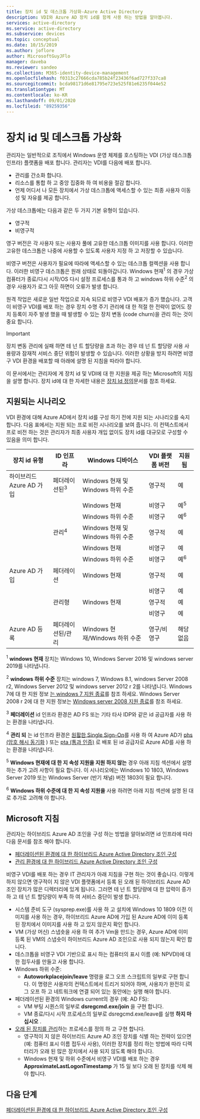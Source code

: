 ```yaml
---
title: 장치 id 및 데스크톱 가상화-Azure Active Directory
description: VDI와 Azure AD 장치 id를 함께 사용 하는 방법을 알아봅니다.
services: active-directory
ms.service: active-directory
ms.subservice: devices
ms.topic: conceptual
ms.date: 10/15/2019
ms.author: joflore
author: MicrosoftGuyJFlo
manager: daveba
ms.reviewer: sandeo
ms.collection: M365-identity-device-management
ms.openlocfilehash: f0313c27666cda785b24f23436f6ad727f337ca8
ms.sourcegitcommit: bcda98171d6e81795e723e525f81e6235f044e52
ms.translationtype: MT
ms.contentlocale: ko-KR
ms.lasthandoff: 09/01/2020
ms.locfileid: "89259356"
---
```

# <a name="device-identity-and-desktop-virtualization"></a>장치 id 및 데스크톱 가상화

관리자는 일반적으로 조직에서 Windows 운영 체제를 호스팅하는 VDI (가상 데스크톱 인프라) 플랫폼을 배포 합니다. 관리자는 VDI를 다음에 배포 합니다.

- 관리를 간소화 합니다.
- 리소스를 통합 하 고 중앙 집중화 하 여 비용을 절감 합니다.
- 언제 어디서 나 모든 장치에서 가상 데스크톱에 액세스할 수 있는 최종 사용자 이동성 및 자유를 제공 합니다.

가상 데스크톱에는 다음과 같은 두 가지 기본 유형이 있습니다.

- 영구적
- 비영구적

영구 버전은 각 사용자 또는 사용자 풀에 고유한 데스크톱 이미지를 사용 합니다. 이러한 고유한 데스크톱은 나중에 사용할 수 있도록 사용자 지정 하 고 저장할 수 있습니다. 

비영구 버전은 사용자가 필요에 따라에 액세스할 수 있는 데스크톱 컬렉션을 사용 합니다. 이러한 비영구 데스크톱은 원래 상태로 되돌아갑니다. Windows 현재<sup>1</sup> 의 경우 가상 컴퓨터가 종료/다시 시작/OS 다시 설정 프로세스를 통과 하 고 windows 하위 수준<sup>2</sup> 의 경우 사용자가 로그 아웃 하면이 오류가 발생 합니다.

원격 작업은 새로운 일반 작업으로 지속 되므로 비영구 VDI 배포가 증가 했습니다. 고객이 비영구 VDI를 배포 하는 경우 장치 수명 주기 관리에 대 한 적절 한 전략이 없어도 장치 등록이 자주 발생 했을 때 발생할 수 있는 장치 변동 (code churn)을 관리 하는 것이 중요 합니다.

> [!IMPORTANT]
> 장치 변동 관리에 실패 하면 테 넌 트 할당량을 초과 하는 경우 테 넌 트 할당량 사용 사용량과 잠재적 서비스 중단 위험이 발생할 수 있습니다. 이러한 상황을 방지 하려면 비영구 VDI 환경을 배포할 때 아래에 설명 된 지침을 따라야 합니다.

이 문서에서는 관리자에 게 장치 id 및 VDI에 대 한 지원을 제공 하는 Microsoft의 지침을 설명 합니다. 장치 id에 대 한 자세한 내용은 [장치 Id 정의](overview.md)문서를 참조 하세요.

## <a name="supported-scenarios"></a>지원되는 시나리오

VDI 환경에 대해 Azure AD에서 장치 id를 구성 하기 전에 지원 되는 시나리오를 숙지 합니다. 다음 표에서는 지원 되는 프로 비전 시나리오를 보여 줍니다. 이 컨텍스트에서 프로 비전 하는 것은 관리자가 최종 사용자 개입 없이도 장치 id를 대규모로 구성할 수 있음을 의미 합니다.

| 장치 id 유형 | ID 인프라 | Windows 디바이스 | VDI 플랫폼 버전 | 지원됨 |
| --- | --- | --- | --- | --- |
| 하이브리드 Azure AD 가입 | 페더레이션된<sup>3</sup> | Windows 현재 및 Windows 하위 수준 | 영구적 | 예 |
|   |   | Windows 현재 | 비영구 | 예<sup>5</sup> |
|   |   | Windows 하위 수준 | 비영구 | 예<sup>6</sup> |
|   | 관리<sup>4</sup> | Windows 현재 및 Windows 하위 수준 | 영구적 | 예 |
|   |   | Windows 현재 | 비영구 | 예 |
|   |   | Windows 하위 수준 | 비영구 | 예<sup>6</sup> |
| Azure AD 가입 | 페더레이션 | Windows 현재 | 영구적 | 예 |
|   |   |   | 비영구 | 예 |
|   | 관리형 | Windows 현재 | 영구적 | 예 |
|   |   |   | 비영구 | 예 |
| Azure AD 등록 | 페더레이션된/관리 | Windows 현재/Windows 하위 수준 | 영구/비영구 | 해당 없음 |

<sup>1</sup> **windows 현재** 장치는 Windows 10, Windows Server 2016 및 windows server 2019를 나타냅니다.

<sup>2</sup> **windows 하위 수준** 장치는 windows 7, Windows 8.1, windows Server 2008 r2, Windows Server 2012 및 windows server 2012 r 2를 나타냅니다. Windows 7에 대 한 지원 정보 [는 windows 7 지원 종료](https://www.microsoft.com/microsoft-365/windows/end-of-windows-7-support)를 참조 하세요. Windows Server 2008 r 2에 대 한 지원 정보는 [Windows server 2008 지원 종료](https://www.microsoft.com/cloud-platform/windows-server-2008)를 참조 하세요.

<sup>3</sup> **페더레이션** id 인프라 환경은 AD FS 또는 기타 타사 IDP와 같은 id 공급자를 사용 하는 환경을 나타냅니다.

<sup>4</sup> **관리 되** 는 id 인프라 환경은 [원활한 Single Sign-On](../hybrid/how-to-connect-sso.md)를 사용 하 여 Azure AD가 [phs (암호 해시 동기화](../hybrid/whatis-phs.md) ) 또는 [pta (통과 인증)](../hybrid/how-to-connect-pta.md) 로 배포 된 id 공급자로 Azure AD를 사용 하는 환경을 나타냅니다.

<sup>5</sup> **Windows 현재에 대 한 지 속성 지원을 지원 하지 않는** 경우 아래 지침 섹션에서 설명 하는 추가 고려 사항이 필요 합니다. 이 시나리오에는 Windows 10 1803, Windows Server 2019 또는 Windows Server (반기 채널) 버전 1803이 필요 합니다.

<sup>6</sup> **Windows 하위 수준에 대 한 지 속성 지원을** 사용 하려면 아래 지침 섹션에 설명 된 대로 추가로 고려해 야 합니다.


## <a name="microsofts-guidance"></a>Microsoft 지침

관리자는 하이브리드 Azure AD 조인을 구성 하는 방법을 알아보려면 id 인프라에 따라 다음 문서를 참조 해야 합니다.

- [페더레이션된 환경에 대 한 하이브리드 Azure Active Directory 조인 구성](hybrid-azuread-join-federated-domains.md)
- [관리 환경에 대 한 하이브리드 Azure Active Directory 조인 구성](hybrid-azuread-join-managed-domains.md)

비영구 VDI를 배포 하는 경우 IT 관리자가 아래 지침을 구현 하는 것이 좋습니다. 이렇게 하지 않으면 영구적이 지 않은 VDI 플랫폼에서 등록 된 오래 된 하이브리드 Azure AD 조인 장치가 많은 디렉터리에 있게 됩니다. 그러면 테 넌 트 할당량에 대 한 압력이 증가 하 고 테 넌 트 할당량이 부족 하 여 서비스 중단이 발생 합니다.

- 시스템 준비 도구 (sysprep.exe)를 사용 하 고 설치에 Windows 10 1809 이전 이미지를 사용 하는 경우, 하이브리드 Azure AD에 가입 된 Azure AD에 이미 등록 된 장치에서 이미지를 사용 하 고 있지 않은지 확인 합니다.
- VM (가상 머신) 스냅숏을 사용 하 여 추가 Vm을 만드는 경우, Azure AD에 이미 등록 된 VM의 스냅숏이 하이브리드 Azure AD 조인으로 사용 되지 않는지 확인 합니다.
- 데스크톱을 비영구 VDI 기반으로 표시 하는 컴퓨터의 표시 이름 (예: NPVDI)에 대 한 접두사를 만들고 사용 합니다.
- Windows 하위 수준:
   - **Autoworkplacejoin/leave** 명령을 로그 오프 스크립트의 일부로 구현 합니다. 이 명령은 사용자의 컨텍스트에서 트리거 되어야 하며, 사용자가 완전히 로그 오프 하 고 네트워크에 연결 되어 있는 동안에는 실행 해야 합니다.
- 페더레이션된 환경의 Windows current의 경우 (예: AD FS):
   - VM 부팅 시퀀스의 일부로 **dsregcmd.exe/join** 을 구현 합니다.
   - VM 종료/다시 시작 프로세스의 일부로 dsregcmd.exe/leave를 실행 **하지 마십시오** .
- [오래 된 장치를 관리](manage-stale-devices.md)하는 프로세스를 정의 하 고 구현 합니다.
   - 영구적이 지 않은 하이브리드 Azure AD 조인 장치를 식별 하는 전략이 있으면 (예: 컴퓨터 표시 이름 접두사 사용), 이러한 장치를 정리 하는 방법에 따라 디렉터리가 오래 된 많은 장치에서 사용 되지 않도록 해야 합니다.
   - Windows 현재 및 하위 수준에서 비영구 VDI를 배포 하는 경우 **ApproximateLastLogonTimestamp** 가 15 일 보다 오래 된 장치를 삭제 해야 합니다.
 
## <a name="next-steps"></a>다음 단계

[페더레이션된 환경에 대 한 하이브리드 Azure Active Directory 조인 구성](hybrid-azuread-join-federated-domains.md)
